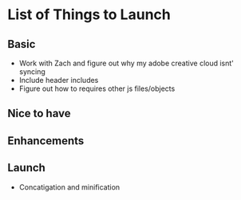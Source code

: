 # List of Things to Launch
## Basic
- Work with Zach and figure out why my adobe creative cloud isnt' syncing
- Include header includes
- Figure out how to requires other js files/objects

## Nice to have

## Enhancements

## Launch
- Concatigation and minification
